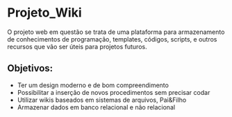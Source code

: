 # Projeto_Wiki
O projeto web em questão se trata de uma plataforma para armazenamento de conhecimentos de programação, templates, códigos, scripts, e outros recursos que vão ser úteis para projetos futuros.


## Objetivos:
* Ter um design moderno e de bom compreendimento
* Possibilitar a inserção de novos procedimentos sem precisar codar
* Utilizar wikis baseados em sistemas de arquivos, Pai&Filho
* Armazenar dados em banco relacional e não relacional
